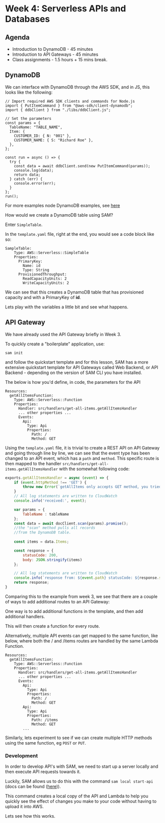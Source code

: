 # Week 4: Serverless APIs and Databases

## Agenda
- Introduction to DynamoDB - 45 minutes 
- Introduction to API Gateways - 45 minutes
- Class assignments - 1.5 hours + 15 mins break.

## DynamoDB

We can interface with DynamoDB through the AWS SDK, and in JS, this looks like the following:

```
// Import required AWS SDK clients and commands for Node.js
import { PutItemCommand } from "@aws-sdk/client-dynamodb";
import { ddbClient } from "./libs/ddbClient.js";

// Set the parameters
const params = {
  TableName: "TABLE_NAME",
  Item: {
    CUSTOMER_ID: { N: "001" },
    CUSTOMER_NAME: { S: "Richard Roe" },
  },
};

const run = async () => {
  try {
    const data = await ddbClient.send(new PutItemCommand(params));
    console.log(data);
    return data;
  } catch (err) {
    console.error(err);
  }
};
run();
```

For more examples node DynamoDB examples, see [here](https://docs.aws.amazon.com/sdk-for-javascript/v3/developer-guide/dynamodb-example-table-read-write.html)

How would we create a DynamoDB table using SAM?

Enter `SimpleTable`.

In the `template.yaml` file, right at the end, you would see a code block like so:

```
SampleTable:
    Type: AWS::Serverless::SimpleTable
    Properties:
      PrimaryKey:
        Name: id
        Type: String
      ProvisionedThroughput:
        ReadCapacityUnits: 2
        WriteCapacityUnits: 2
```
We can see that this creates a DynamoDB table that has provisioned capacity and with a PrimaryKey of **id**.

Lets play with the variables a little bit and see what happens.


## API Gateway

We have already used the API Gateway briefly in Week 3. 

To quickly create a "boilerplate" application, use:

```
sam init
```
and follow the quickstart template and for this lesson, SAM has a more extensive quickstart template for API Gateways called Web Backend, or API Backend - depending on the version of SAM CLI you have installed.

The below is how you'd define, in code, the parameters for the API

```
Resources:
  getAllItemsFunction:
    Type: AWS::Serverless::Function
    Properties:
      Handler: src/handlers/get-all-items.getAllItemsHandler
      ... other properties ...
      Events:
        Api:
          Type: Api
          Properties:
            Path: /
            Method: GET
```

Using the `template.yaml` file, it is trivial to create a REST API on API Gateway and going through line by line, we can see that the event type has been changed to an API event, which has a `path` and `method`. This specific route is then mapped to the handler `src/handlers/get-all-items.getAllItemsHandler` with the somewhat following code: 

```javascript
exports.getAllItemsHandler = async (event) => {
    if (event.httpMethod !== 'GET') {
        throw new Error(`getAllItems only accepts GET method, you tried: ${event.httpMethod}`);
    }
    // All log statements are written to CloudWatch
    console.info('received:', event);

    var params = {
        TableName : tableName
    };
    const data = await docClient.scan(params).promise(); 
    //the "scan" method pulls all records 
    //from the DynamoDB table.
    
    const items = data.Items;

    const response = {
        statusCode: 200,
        body: JSON.stringify(items)
    };

    // All log statements are written to CloudWatch
    console.info(`response from: ${event.path} statusCode: ${response.statusCode} body: ${response.body}`);
    return response;
}
```

Comparing this to the example from week 3, we see that there are a couple of ways to add additional routes to an API Gateway:

One way is to add additional functions in the template, and then add additional handlers. 

This will then create a function for every route. 

Alternatively, multiple API events can get mapped to the same function, like below, where both the / and /items routes are handled by the same Lambda Function.

```
Resources:
  getAllItemsFunction:
    Type: AWS::Serverless::Function
    Properties:
      Handler: src/handlers/get-all-items.getAllItemsHandler
      ... other properties ...
      Events:
        Api:
          Type: Api
          Properties:
            Path: /
            Method: GET
        Api:
          Type: Api
          Properties:
            Path: /items
            Method: GET
        ...
```

Similarly, lets experiment to see if we can create multiple HTTP methods using the same function, eg `POST` or `PUT`.


### Development
In order to develop API's with SAM, we need to start up a server locally and then execute API requests towards it. 

Luckily, SAM allows us to do this with the command `sam local start-api` (docs can be found ([here](https://docs.aws.amazon.com/serverless-application-model/latest/developerguide/sam-cli-command-reference-sam-local-start-api.html))).

This command creates a local copy of the API and Lambda to help you quickly see the effect of changes you make to your code without having to upload it into AWS.

Lets see how this works.